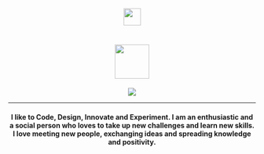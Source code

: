 
<h1 align="center"><img src="https://media.giphy.com/media/hvRJCLFzcasrR4ia7z/giphy.gif" width="35"></h1>
<p align="center">
  <h1 align="center"><img src="https://media.giphy.com/media/hvRJCLFzcasrR4ia7z/giphy.gif" width="70"></h1>
<p align="center">
  <a href="https://github.com/DenverCoder1/readme-typing-svg"><img src="https://readme-typing-svg.herokuapp.com?lines=Full+Stack+Developer;Software+Engineer;React%20|%20Svelte%20|%20Tailwind%20Enthusiast;Always%20learning%20new%20things&center=true&width=500&height=50"></a>
</p>
<hr/>
<h4 align="center">I like to Code, Design, Innovate and Experiment. I am an enthusiastic and a social person who loves to take up new challenges and learn new skills. I love meeting new people, exchanging ideas and spreading knowledge and positivity.</h4>

